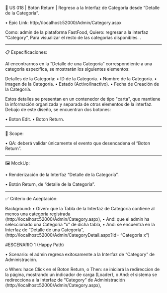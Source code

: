 📑 US 018 | Botón Return | Regreso a la Interfaz de Categoría desde “Detalle de la Categoría”.

• Epic Link: http://localhost:52000/Admin/Category.aspx

Como: admin de la plataforma FastFood,
Quiero: regresar a la interfaz “Category”,
Para visualizar el resto de las categorías disponibles.
.

---

📋 Especificaciones:

Al encontrarnos en la “Detalle de una Categoría” correspondiente a una categoría específica, se mostrarán los siguientes elementos:

Detalles de la Categoría:
• ID de la Categoría.
• Nombre de la Categoría.
• Imagen de la Categoría.
• Estado (Activo/Inactivo).
• Fecha de Creación de la Categoría.

Estos detalles se presentan en un contenedor de tipo "carta", que mantiene la información organizada y separada de otros elementos de la interfaz. Debajo de este diseño, se encuentran dos botones:

• Boton Edit.
• Boton Return.

---

🎯 Scope:

• QA: deberá validar únicamente el evento que desencadena el “Boton Return”.

---

🖼️ MockUp:

• Renderización de la Interfaz “Detalle de la Categoría”.

• Botón Return, de “detalle de la Categoría”.

---

✅ Criterio de Aceptación:

Background:
• Given: que la Tabla de la Interfaz de Categoría contiene al menos una categoría registrada (http://localhost:52000/Admin/Category.aspx),
• And: que el admin ha seleccionado una Categoría “x” de dicha tabla,
• And: se encuentra en la Interfaz de “Detalle de una Categoría”, (http://localhost:52000/Admin/CategoryDetail.aspx?Id= “Categoría x”)

#ESCENARIO 1 (Happy Path)

• Scenario: el admin regresa exitosamente a la Interfaz de “Category” de Administración.

o When: hace Click en el Boton Return,
o Then: se iniciará la redireccion de la página, mostrando un indicador de carga (Loader),
o And: el sistema se redirecciona a la Interfaz de “Category” de Administración (http://localhost:52000/Admin/Category.aspx),

